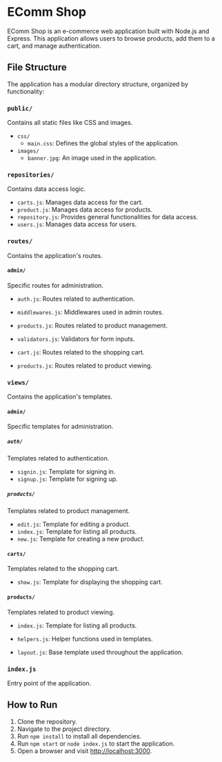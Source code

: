 # EComm Shop

EComm Shop is an e-commerce web application built with Node.js and Express. This application allows users to browse products, add them to a cart, and manage authentication.

## File Structure

The application has a modular directory structure, organized by functionality:

### `public/`
Contains all static files like CSS and images.

- `css/`
  - `main.css`: Defines the global styles of the application.
- `images/`
  - `banner.jpg`: An image used in the application.

### `repositories/`
Contains data access logic.

- `carts.js`: Manages data access for the cart.
- `product.js`: Manages data access for products.
- `repository.js`: Provides general functionalities for data access.
- `users.js`: Manages data access for users.

### `routes/`
Contains the application's routes.

#### `admin/`
Specific routes for administration.

- `auth.js`: Routes related to authentication.
- `middlewares.js`: Middlewares used in admin routes.
- `products.js`: Routes related to product management.
- `validators.js`: Validators for form inputs.

- `cart.js`: Routes related to the shopping cart.
- `products.js`: Routes related to product viewing.

### `views/`
Contains the application's templates.

#### `admin/`
Specific templates for administration.

##### `auth/`
Templates related to authentication.

- `signin.js`: Template for signing in.
- `signup.js`: Template for signing up.

##### `products/`
Templates related to product management.

- `edit.js`: Template for editing a product.
- `index.js`: Template for listing all products.
- `new.js`: Template for creating a new product.

#### `carts/`
Templates related to the shopping cart.

- `show.js`: Template for displaying the shopping cart.

#### `products/`
Templates related to product viewing.

- `index.js`: Template for listing all products.

- `helpers.js`: Helper functions used in templates.
- `layout.js`: Base template used throughout the application.

### `index.js`
Entry point of the application.

## How to Run

1. Clone the repository.
2. Navigate to the project directory.
3. Run `npm install` to install all dependencies.
4. Run `npm start` or `node index.js` to start the application.
5. Open a browser and visit [http://localhost:3000](http://localhost:3000).
